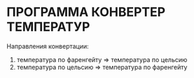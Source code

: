 # ПРОГРАММА КОНВЕРТЕР ТЕМПЕРАТУР

Направления конвертации:

1. температура по фаренгейту => температура по цельсию
2. температура по цельсию => температура по фаренгейту
